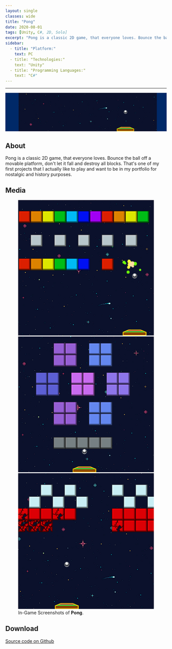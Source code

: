 ```yaml
---
layout: single
classes: wide
title: "Pong"
date: 2020-08-01
tags: [Unity, C#, 2D, Solo]
excerpt: "Pong is a classic 2D game, that everyone loves. Bounce the ball off a movable platform, don't let it fall and destroy all blocks, that's one of my first projects that I actually like to play."
sidebar:
  - title: "Platform:"
    text: PC
  - title: "Technologies:"
    text: "Unity"
  - title: "Programming Languages:"
    text: "C#"
---
```

<hr>
<img class="full" src="/images/Pong.png" alt="banner">
<h2>About</h2>
<p>Pong is a classic 2D game, that everyone loves. Bounce the ball off a movable platform, don't let it fall and destroy all blocks. That's one of my first projects that I actually like to play and want to be in my portfolio for nostalgic and history purposes.</p>
<h2>Media</h2>
<figure class="third">
	<img src="/images/pong-1.png">
	<img src="/images/pong-2.png">
	<img src="/images/pong-3.png">
	<figcaption>In-Game Screenshots of <b>Pong</b>.</figcaption>
</figure>
<h2>Download</h2>
<a href="">Source code on Github</a>
